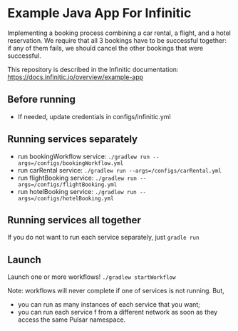 # Example Java App For Infinitic

Implementing a booking process combining a car rental, a flight, and a hotel reservation. 
We require that all 3 bookings have to be successful together: 
if any of them fails, we should cancel the other bookings that were successful.

This repository is described in the Infinitic documentation: https://docs.infinitic.io/overview/example-app

## Before running
- If needed, update credentials in configs/infinitic.yml

## Running services separately
- run bookingWorkflow service: `./gradlew run --args=/configs/bookingWorkflow.yml`
- run carRental service: `./gradlew run --args=/configs/carRental.yml`
- run flightBooking service: `./gradlew run --args=/configs/flightBooking.yml`
- run hotelBooking service: `./gradlew run --args=/configs/hotelBooking.yml`

## Running services all together
If you do not want to run each service separately, just `gradle run`

## Launch
Launch one or more workflows! `./gradlew startWorkflow`


Note: workflows will never complete if one of services is not running. But,
- you can run as many instances of each service that you want;
- you can run each service f from a different network as soon as they access the same Pulsar namespace.

